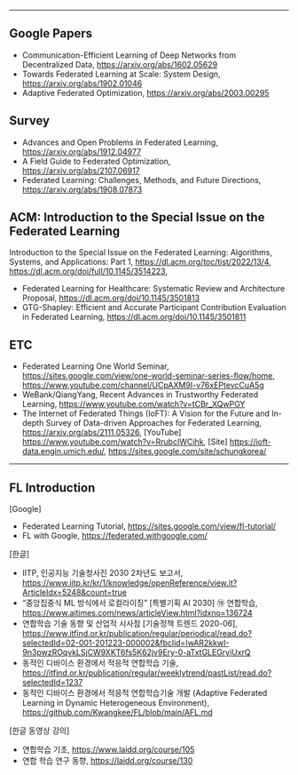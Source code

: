

***
## Google Papers  
- Communication-Efficient Learning of Deep Networks from Decentralized Data, https://arxiv.org/abs/1602.05629  
- Towards Federated Learning at Scale: System Design, https://arxiv.org/abs/1902.01046  
- Adaptive Federated Optimization, https://arxiv.org/abs/2003.00295

## Survey  
- Advances and Open Problems in Federated Learning, https://arxiv.org/abs/1912.04977  
- A Field Guide to Federated Optimization, https://arxiv.org/abs/2107.06917  
- Federated Learning: Challenges, Methods, and Future Directions, https://arxiv.org/abs/1908.07873   

## ACM: Introduction to the Special Issue on the Federated Learning
Introduction to the Special Issue on the Federated Learning: Algorithms, Systems, and Applications: Part 1, https://dl.acm.org/toc/tist/2022/13/4, https://dl.acm.org/doi/full/10.1145/3514223,
- Federated Learning for Healthcare: Systematic Review and Architecture Proposal, https://dl.acm.org/doi/10.1145/3501813
- GTG-Shapley: Efficient and Accurate Participant Contribution Evaluation in Federated Learning, https://dl.acm.org/doi/10.1145/3501811

## ETC  
- Federated Learning One World Seminar, https://sites.google.com/view/one-world-seminar-series-flow/home, https://www.youtube.com/channel/UCpAXM9I-v76xEPtevcCuA5g
- WeBank/QiangYang, Recent Advances in Trustworthy Federated Learning, https://www.youtube.com/watch?v=tCBr_XQwPGY
- The Internet of Federated Things (IoFT): A Vision for the Future and In-depth Survey of Data-driven Approaches for Federated Learning, https://arxiv.org/abs/2111.05326, [YouTube] https://www.youtube.com/watch?v=RrubcIWCihk, [Site] https://ioft-data.engin.umich.edu/, https://sites.google.com/site/schungkorea/

***

## FL Introduction

[Google]
- Federated Learning Tutorial, https://sites.google.com/view/fl-tutorial/
- FL with Google, https://federated.withgoogle.com/  

[한글]
- IITP, 인공지능 기술청사진 2030 2차년도 보고서, https://www.iitp.kr/kr/1/knowledge/openReference/view.it?ArticleIdx=5248&count=true   
- “중앙집중식 ML 방식에서 로컬라이징” [특별기획 AI 2030] ⑲ 연합학습, https://www.aitimes.com/news/articleView.html?idxno=136724   
- 연합학습 기술 동향 및 산업적 시사점 [기술정책 트렌드 2020-06], https://www.itfind.or.kr/publication/regular/periodical/read.do?selectedId=02-001-201223-000002&fbclid=IwAR2kkwI-9n3pwzROqvkLSjCW9XKT6fs5K62jv9Ery-0-aTxtGLEGryiUxrQ   
- 동적인 디바이스 환경에서 적응적 연합학습 기술, https://itfind.or.kr/publication/regular/weeklytrend/pastList/read.do?selectedId=1237   
- 동적인 디바이스 환경에서 적응적 연합학습기술 개발 (Adaptive Federated Learning in Dynamic Heterogeneous Environment), https://github.com/Kwangkee/FL/blob/main/AFL.md   

[한글 동영상 강의]  
- 연합학습 기초, https://www.laidd.org/course/105  
- 연합 학습 연구 동향, https://laidd.org/course/130


